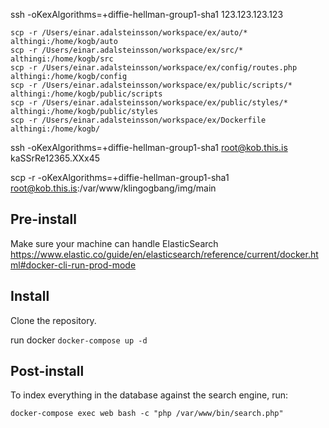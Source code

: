 ssh -oKexAlgorithms=+diffie-hellman-group1-sha1 123.123.123.123

```
scp -r /Users/einar.adalsteinsson/workspace/ex/auto/* althingi:/home/kogb/auto
scp -r /Users/einar.adalsteinsson/workspace/ex/src/* althingi:/home/kogb/src
scp -r /Users/einar.adalsteinsson/workspace/ex/config/routes.php althingi:/home/kogb/config
scp -r /Users/einar.adalsteinsson/workspace/ex/public/scripts/* althingi:/home/kogb/public/scripts
scp -r /Users/einar.adalsteinsson/workspace/ex/public/styles/* althingi:/home/kogb/public/styles
scp -r /Users/einar.adalsteinsson/workspace/ex/Dockerfile althingi:/home/kogb/
```



ssh -oKexAlgorithms=+diffie-hellman-group1-sha1 root@kob.this.is
kaSSrRe12365.XXx45


scp -r -oKexAlgorithms=+diffie-hellman-group1-sha1 root@kob.this.is:/var/www/klingogbang/img/main

## Pre-install
Make sure your machine can handle ElasticSearch
https://www.elastic.co/guide/en/elasticsearch/reference/current/docker.html#docker-cli-run-prod-mode

## Install
Clone the repository.

run docker `docker-compose up -d`

## Post-install
To index everything in the database against the search engine, run:

`docker-compose exec web bash -c "php /var/www/bin/search.php"`
